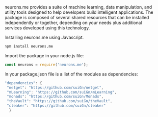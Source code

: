 neurons.me provides a suite of machine learning, data manipulation, and utility tools designed to help developers build intelligent applications. The package is composed of several shared resources that can be installed independently or together, depending on your needs plus additional services developed using this technology.

Installing neurons.me using Javascript.

```bash
npm install neurons.me
```

Import the package in your node.js file:

```js
const neurons = require('neurons.me');
```

In your package.json file is a list of the modules as dependencies:

```js
"dependencies": {
 "netget": "https://github.com/suiGn/netget",
 "mLearning": "https://github.com/suiGn/mLearning",
 "monads": "https://github.com/suiGn/Monads",
 "theVault": "https://github.com/suiGn/theVault",
 "cleaker": "https://github.com/suiGn/cleaker"
  }
```



